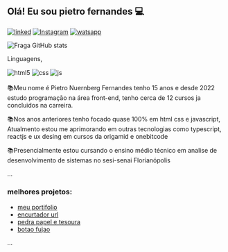 ## Olá! Eu sou pietro fernandes 💻 


[![linked](https://img.shields.io/badge/LinkedIn-0077B5?style=for-the-badge&logo=linkedin&logoColor=white)](https://www.linkedin.com/in/pietro-nuernberg-fernandes-b17716257)
[![Instagram](https://img.shields.io/badge/Instagram-E4405F?style=for-the-badge&logo=instagram&logoColor=white)](https://www.instagram.com/pietronfernandes/)
[![watsapp](https://img.shields.io/badge/WhatsApp-25D366?style=for-the-badge&logo=whatsapp&logoColor=white)](https://wa.me/5538998193456)

![Fraga GitHub stats](https://github-readme-stats.vercel.app/api?username=pietroNF&show_icons=true&theme=dracula&count_private=true)

 Linguagens,

<div style="display: inline_block">
  <img align="center" alt="html5" src="https://img.shields.io/badge/HTML5-E34F26?style=for-the-badge&logo=html5&logoColor=white" />
  <img align="center" alt="css" src="https://img.shields.io/badge/CSS3-1572B6?style=for-the-badge&logo=css3&logoColor=white" />
  <img align="center" alt="js" src="https://img.shields.io/badge/JavaScript-F7DF1E?style=for-the-badge&logo=javascript&logoColor=black" />
 
</div><br/>
📚Meu nome é Pietro Nuernberg Fernandes tenho 15 anos e desde 2022 estudo programação na área front-end, tenho cerca de 12 cursos ja
concluidos na carreira.


📚Nos anos anteriores tenho focado quase 100% em  html css e javascript,
Atualmento estou me aprimorando em outras tecnologias como typescript, reactjs e ux desing em cursos da origamid e onebitcode 

 📚Presencialmente estou cursando o ensino médio técnico em analise de desenvolvimento de sistemas no sesi-senai Florianópolis


                   
                                                                                             
...


### melhores projetos:
  - [meu portifolio](https://github.com/PietroNF/meu-portifolio)<br/>
 - [encurtador url](https://github.com/PietroNF/encurtador-url-)<br/>
- [pedra papel e tesoura](https://github.com/PietroNF/joguinho)<br/>
- [botao fujao](https://github.com/PietroNF/namora-comigo-)<br/>


...
